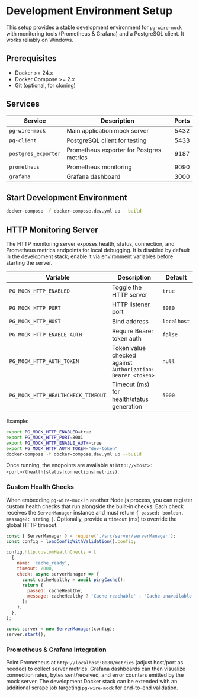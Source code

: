 # Development Environment Setup

This setup provides a stable development environment for `pg-wire-mock` with monitoring tools (Prometheus & Grafana) and a PostgreSQL client. It works reliably on Windows.

## Prerequisites

- Docker >= 24.x
- Docker Compose >= 2.x
- Git (optional, for cloning)

## Services

| Service             | Description                              | Ports |
| ------------------- | ---------------------------------------- | ----- |
| `pg-wire-mock`      | Main application mock server             | 5432  |
| `pg-client`         | PostgreSQL client for testing            | 5433  |
| `postgres_exporter` | Prometheus exporter for Postgres metrics | 9187  |
| `prometheus`        | Prometheus monitoring                    | 9090  |
| `grafana`           | Grafana dashboard                        | 3000  |

## Start Development Environment

```bash
docker-compose -f docker-compose.dev.yml up --build
```

## HTTP Monitoring Server

The HTTP monitoring server exposes health, status, connection, and Prometheus metrics endpoints for local debugging. It is disabled by default in the development stack; enable it via environment variables before starting the server.

| Variable | Description | Default |
| --- | --- | --- |
| `PG_MOCK_HTTP_ENABLED` | Toggle the HTTP server | `true` |
| `PG_MOCK_HTTP_PORT` | HTTP listener port | `8080` |
| `PG_MOCK_HTTP_HOST` | Bind address | `localhost` |
| `PG_MOCK_HTTP_ENABLE_AUTH` | Require Bearer token auth | `false` |
| `PG_MOCK_HTTP_AUTH_TOKEN` | Token value checked against `Authorization: Bearer <token>` | `null` |
| `PG_MOCK_HTTP_HEALTHCHECK_TIMEOUT` | Timeout (ms) for health/status generation | `5000` |

Example:

```bash
export PG_MOCK_HTTP_ENABLED=true
export PG_MOCK_HTTP_PORT=8081
export PG_MOCK_HTTP_ENABLE_AUTH=true
export PG_MOCK_HTTP_AUTH_TOKEN="dev-token"
docker-compose -f docker-compose.dev.yml up --build
```

Once running, the endpoints are available at `http://<host>:<port>/(health|status|connections|metrics)`.

### Custom Health Checks

When embedding `pg-wire-mock` in another Node.js process, you can register custom health checks that run alongside the built-in checks. Each check receives the `ServerManager` instance and must return `{ passed: boolean, message?: string }`. Optionally, provide a `timeout` (ms) to override the global HTTP timeout.

```js
const { ServerManager } = require('./src/server/serverManager');
const config = loadConfigWithValidation().config;

config.http.customHealthChecks = [
  {
    name: 'cache_ready',
    timeout: 2000,
    check: async serverManager => {
      const cacheHealthy = await pingCache();
      return {
        passed: cacheHealthy,
        message: cacheHealthy ? 'Cache reachable' : 'Cache unavailable',
      };
    },
  },
];

const server = new ServerManager(config);
server.start();
```

### Prometheus & Grafana Integration

Point Prometheus at `http://localhost:8080/metrics` (adjust host/port as needed) to collect server metrics. Grafana dashboards can then visualize connection rates, bytes sent/received, and error counters emitted by the mock server. The development Docker stack can be extended with an additional scrape job targeting `pg-wire-mock` for end-to-end validation.

